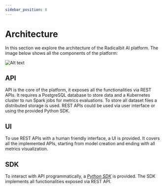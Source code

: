 ```yaml
---
sidebar_position: 8
---
```


# Architecture

In this section we explore the architecture of the Radicalbit AI platform.
The image below shows all the components of the platform:

![Alt text](/img/architecture/architecture.png "Architecture")

## API

API is the core of the platform, it exposes all the functionalities via REST APIs.
It requires a PostgreSQL database to store data and a Kubernetes cluster to run Spark jobs for metrics evaluations.
To store all dataset files a distributed storage is used.
REST APIs could be used via user interface or using the provided Python SDK.

## UI

To use REST APIs with a human friendly interface, a UI is provided.
It covers all the implemented APIs, starting from model creation and ending with all metrics visualization.

## SDK

To interact with API programmatically, a [_Python SDK_](/sdk/python-sdk.md) is provided.
The SDK implements all functionalities exposed via REST API.